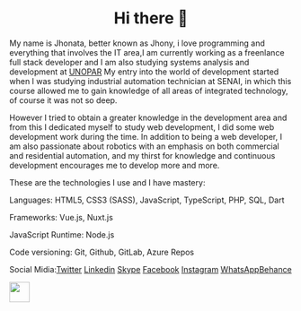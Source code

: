 <h1 align="center">
    Hi there 👋
</h1>

My name is Jhonata, better known as Jhony, i love programming and everything that involves the IT area,I am currently working as a freenlance full stack developer and I am also studying systems analysis and development at [UNOPAR](http://unopar.br/) My entry into the world of development started when I was studying industrial automation technician at SENAI, in which this course allowed me to gain knowledge of all areas of integrated technology, of course it was not so deep. 

However I tried to obtain a greater knowledge in the development area and from this I dedicated myself to study web development, I did some web development work during the time. In addition to being a web developer, I am also passionate about robotics with an emphasis on both commercial and residential automation, and my thirst for knowledge and continuous development encourages me to develop more and more.

These are the technologies I use and I have mastery:

Languages: HTML5, CSS3 (SASS), JavaScript, TypeScript, PHP, SQL, Dart

Frameworks: Vue.js, Nuxt.js

JavaScript Runtime: Node.js

Code versioning: Git, Github, GitLab, Azure Repos


Social Midia:[Twitter](https://twitter.com/JhonyAraujoDev) [Linkedin](https://www.linkedin.com/in/jhonatavinicius2488/) [Skype](https://join.skype.com/invite/v9azzgZrhpWh) [Facebook](https://www.facebook.com/jhony.araujo.dev/) [Instagram](https://www.instagram.com/jhony_araujo.dev/)
[WhatsApp](https://api.whatsapp.com/send?phone=5581983708177)[Behance](https://www.behance.net/jhonyaraujo)


<img src="https://www.jhonyaraujo.com.br/_nuxt/img/d69f331.webp" height="36px" width="36px" />



